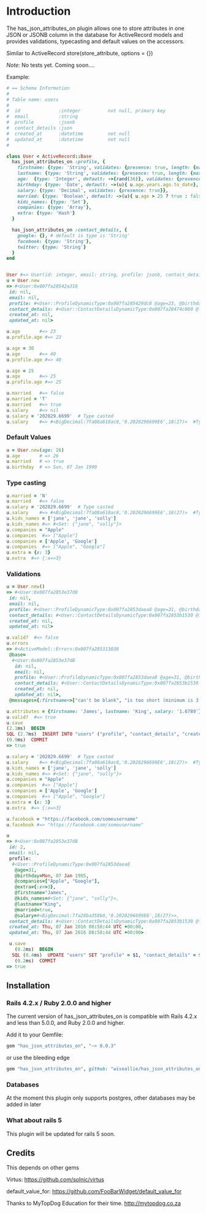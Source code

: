 
# Introduction

The has_json_attributes_on plugin allows one to  store attributes in one JSON or JSONB column in the database for
ActiveRecord models and provides validations, typecasting and default values on the accessors.

Similar to ActiveRecord store(store_attribute, options = {})

*Note*: No tests yet. Coming soon....

Example:

```ruby
# == Schema Information
#
# Table name: users
#
#  id              :integer          not null, primary key
#  email           :string
#  profile         :jsonb
#  contact_details :json
#  created_at      :datetime         not null
#  updated_at      :datetime         not null
#

class User < ActiveRecord::Base
  has_json_attributes_on :profile, {
    firstname: {type: 'String', validates: {presence: true, length: {maximum: 20, minimum: 3}}},
    lastname: {type: 'String', validates: {presence: true, length: {maximum: 20}, exclusion: {in: %w(admin ruler)}}},
    age:  {type: 'Integer', default: ->{rand(36)}, validates: {presence: true, numericality: true,  inclusion: { in: 18..35 }}},
    birthday: {type: 'Date', default: ->(u){ u.age.years.ago.to_date}, validates: {presence: true}},
    salary: {type: 'Decimal', validates: {presence: true}},
    married: {type: 'Boolean', default: ->(u){ u.age > 25 ? true : false}},
    kids_names: {type: 'Set'},
    companies: {type: 'Array'},
    extra: {type: 'Hash'}
  }

  has_json_attributes_on :contact_details, {
    google: {}, # default is type is 'String'
    facebook: {type: 'String'},
    twitter: {type: 'String'}
  }
end


User #=> User(id: integer, email: string, profile: jsonb, contact_details: json, created_at: datetime, updated_at: datetime)
u = User.new
=> #<User:0x007fa28542a318
 id: nil,
 email: nil,
 profile: #<User::ProfileDynamicType:0x007fa285429dc8 @age=23, @birthday=Thu, 07 Jan 1993, @companies=[], @extra={}, @firstname=nil, @kids_names=#<Set: {}>, @lastname=nil, @married=false, @salary=nil>,
 contact_details: #<User::ContactDetailsDynamicType:0x007fa28474c060 @facebook=nil, @google=nil, @twitter=nil>,
 created_at: nil,
 updated_at: nil>

u.age       #=> 23
u.profile.age #=> 23

u.age = 30
u.age       #=> 40
u.profile.age #=> 40

u.age = 25
u.age       #=> 25
u.profile.age #=> 25

u.married   #=> false
u.married = 'T'
u.married   #=> true
u.salary    #=> nil
u.salary = '202829.6699'  # Type casted
u.salary    #=> #<BigDecimal:7fa08a618ac8,'0.2028296699E6',18(27)>  #Type casted
```

### Default Values
```ruby
u = User.new(age: 26)
u.age       # => 26
u.married   # => true
u.birthday  # => Sun, 07 Jan 1990
```

### Type casting
```ruby
u.married = 'N'
u.married   #=> false
u.salary = '202829.6699'  # Type casted
u.salary    #=> #<BigDecimal:7fa08a618ac8,'0.2028296699E6',18(27)>  #Type casted
u.kids_names = ['jane', 'jane', 'solly']
u.kids_names #=> #<Set: {"jane", "solly"}>
u.companies = "Apple"
u.companies  #=> ["Apple"]
u.companies = ['Apple', 'Google']
u.companies  #=> ["Apple", "Google"]
u.extra = {x: 3}
u.extra  #=> {:x=>3}
```

### Validations
```ruby
u = User.new()
=> #<User:0x007fa2853e37d8
 id: nil,
 email: nil,
 profile: #<User::ProfileDynamicType:0x007fa2853daea8 @age=31, @birthday=Mon, 07 Jan 1985, @companies=[], @extra={}, @firstname=nil, @kids_names=#<Set: {}>, @lastname=nil, @married=true, @salary=nil>,
 contact_details: #<User::ContactDetailsDynamicType:0x007fa2853b1530 @facebook=nil, @google=nil, @twitter=nil>,
 created_at: nil,
 updated_at: nil>

u.valid?  #=> false
u.errors
=> #<ActiveModel::Errors:0x007fa285313038
 @base=
  #<User:0x007fa2853e37d8
   id: nil,
   email: nil,
   profile: #<User::ProfileDynamicType:0x007fa2853daea8 @age=31, @birthday=Mon, 07 Jan 1985, @companies=[], @extra={}, @firstname=nil, @kids_names=#<Set: {}>, @lastname=nil, @married=true, @salary=nil>,
   contact_details: #<User::ContactDetailsDynamicType:0x007fa2853b1530 @facebook=nil, @google=nil, @twitter=nil>,
   created_at: nil,
   updated_at: nil>,
 @messages={:firstname=>["can't be blank", "is too short (minimum is 3 characters)"], :lastname=>["can't be blank"], :salary=>["can't be blank"]}>

u.attributes = {firstname: 'James', lastname: 'King', salary: '1.6789'}
u.valid?  #=> true
u.save
(2.1ms)  BEGIN
SQL (2.7ms)  INSERT INTO "users" ("profile", "contact_details", "created_at", "updated_at") VALUES ($1, $2, $3, $4) RETURNING "id"  [["profile", "{\"firstname\":\"James\",\"lastname\":\"King\",\"age\":31,\"birthday\":\"1985-01-07\",\"salary\":\"1.6789\",\"married\":true,\"kids_names\":[],\"companies\":[],\"extra\":{}}"], ["contact_details", "{\"google\":null,\"facebook\":null,\"twitter\":null}"], ["created_at", "2016-01-07 08:58:44.945408"], ["updated_at", "2016-01-07 08:58:44.945408"]]
(0.9ms)  COMMIT
=> true

u.salary = '202829.6699'  # Type casted
u.salary    #=> #<BigDecimal:7fa08a618ac8,'0.2028296699E6',18(27)>  #Type casted
u.kids_names = ['jane', 'jane', 'solly']
u.kids_names #=> #<Set: {"jane", "solly"}>
u.companies = "Apple"
u.companies  #=> ["Apple"]
u.companies = ['Apple', 'Google']
u.companies  #=> ["Apple", "Google"]
u.extra = {x: 3}
u.extra  #=> {:x=>3}

u.facebook = "https://facebook.com/someusername"
u.facebook #=> "https://facebook.com/someusername"

u
=> #<User:0x007fa2853e37d8
 id: 2,
 email: nil,
 profile:
  #<User::ProfileDynamicType:0x007fa2853daea8
   @age=31,
   @birthday=Mon, 07 Jan 1985,
   @companies=["Apple", "Google"],
   @extra={:x=>3},
   @firstname="James",
   @kids_names=#<Set: {"jane", "solly"}>,
   @lastname="King",
   @married=true,
   @salary=#<BigDecimal:7fa28ba358b0,'0.2028296699E6',18(27)>>,
 contact_details: #<User::ContactDetailsDynamicType:0x007fa2853b1530 @facebook="https://facebook.com/someusername", @google=nil, @twitter=nil>,
 created_at: Thu, 07 Jan 2016 08:58:44 UTC +00:00,
 updated_at: Thu, 07 Jan 2016 08:58:44 UTC +00:00>

 u.save
   (0.2ms)  BEGIN
  SQL (0.4ms)  UPDATE "users" SET "profile" = $1, "contact_details" = $2, "updated_at" = $3 WHERE "users"."id" = $4  [["profile", "{\"firstname\":\"James\",\"lastname\":\"King\",\"age\":31,\"birthday\":\"1985-01-07\",\"salary\":\"202829.6699\",\"married\":true,\"kids_names\":[\"jane\",\"solly\"],\"companies\":[\"Apple\",\"Google\"],\"extra\":{\"x\":3}}"], ["contact_details", "{\"google\":null,\"facebook\":\"https://facebook.com/someusername\",\"twitter\":null}"], ["updated_at", "2016-01-07 09:07:10.613237"], ["id", 2]]
   (0.2ms)  COMMIT
=> true
```
## Installation

### Rails 4.2.x / Ruby 2.0.0 and higher

The current version of has_json_attributes_on is compatible with Rails 4.2.x and less than 5.0.0, and Ruby 2.0.0 and higher.

Add it to your Gemfile:

```ruby
gem "has_json_attributes_on", "~> 0.0.3"
```

or use the bleeding edge

```ruby
gem "has_json_attributes_on", github: "wiseallie/has_json_attributes_on"
```

### Databases
At the moment this plugin only supports postgres, other databases may be added in later

### What about rails 5

This plugin will be updated for rails 5 soon.

## Credits

This depends on other gems

Virtus: https://github.com/solnic/virtus

default_value_for: https://github.com/FooBarWidget/default_value_for

Thanks to MyTopDog Education for their time. http://mytopdog.co.za
